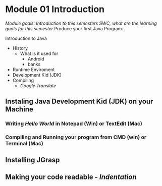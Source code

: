 # Module 01 Introduction

_Module goals: Introduction to this semesters SWC, what are the learning goals for this semester_
Produce your first Java Program.

Introduction to Java

* History
   * What is it used for
      * Android
      * banks
* Runtime Enviroment
* Development Kid (JDK)
 * Compiling
    * _Google Translate_

## Instaling Java Development Kid (JDK) on your Machine

### Writing _Hello World_ in Notepad (Win) or TextEdit (Mac)

### Compiling and Running your program from CMD (win) or Terminal (Mac)

## Installing JGrasp



## Making your code readable - _Indentation_
